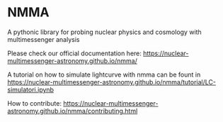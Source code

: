 NMMA
====

A pythonic library for probing nuclear physics and cosmology with multimessenger analysis


Please check our official documentation here: https://nuclear-multimessenger-astronomy.github.io/nmma/

A tutorial on how to simulate lightcurve with nmma can be fount in https://nuclear-multimessenger-astronomy.github.io/nmma/tutorial/LC-simulatori.ipynb

How to contribute: https://nuclear-multimessenger-astronomy.github.io/nmma/contributing.html

